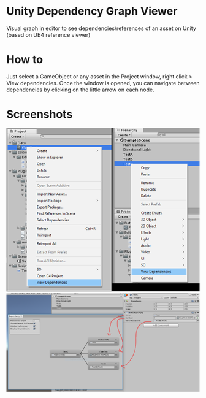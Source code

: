 # Unity Dependency Graph Viewer
Visual graph in editor to see dependencies/references of an asset on Unity (based on UE4 reference viewer)

# How to
Just select a GameObject or any asset in the Project window, right click > View dependencies.
Once the window is opened, you can navigate between dependencies by clicking on the little arrow on each node.

# Screenshots
![Access menu](Medias~/Screenshot01.jpg)
![Dependency Graph Viewer](Medias~/Screenshot02.jpg)